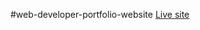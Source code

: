 #web-developer-portfolio-website
[Live site](https://ahasan2912.github.io/web-developer-portfolio-website/)

